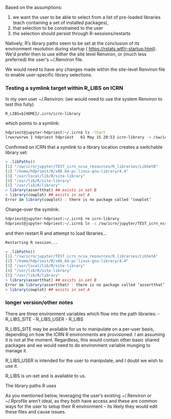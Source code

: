 Based on the assumptions:

1) we want the user to be able to select from a list of pre-loaded libraries (each containing a set of installed packages), 
2) that selection to be constrained to the user
3) the selection should persist through R-sessions/restarts
	 
Natively, R’s library paths seem to be set at the conclusion of its environment resolution during startup ( https://rstats.wtf/r-startup.html). We'd prefer then to use either the site level Renviron, or (much less preferred) the user's ~/.Renviron file.

We would need to have any changes made within the site-level Renviron file to enable user-specific library selections.

### Testing a symlink target within R_LIBS on ICRN

In my own user ~/.Renviron:  (we would need to use the system Renviron to test this fully)
```env
R_LIBS=${HOME}/.icrn/icrn-library
```
which points to a symlink:
```sh
hdpriest@jupyter-hdpriest:~/.icrn$ ls -lhart
lrwxrwxrwx 1 hdpriest hdpriest   61 May 15 20:53 icrn-library -> /sw/icrn/jupyter/TEST_icrn_ncsa_resources/R_libraries/LibSetB
```

Confirmed on ICRN that a symlink to a library location creates a switchable library set:
```R
> .libPaths()
[1] "/sw/icrn/jupyter/TEST_icrn_ncsa_resources/R_libraries/LibSetB"
[2] "/home/hdpriest/R/x86_64-pc-linux-gnu-library/4.4"             
[3] "/usr/local/lib/R/site-library"                                
[4] "/usr/lib/R/site-library"                                      
[5] "/usr/lib/R/library"                                           
> library(assertthat) ## exists in set B
> library(cowplot) ## exists in set A
Error in library(cowplot) : there is no package called ‘cowplot’
```
Change-over the symlink:
```sh
hdpriest@jupyter-hdpriest:~/.icrn$ rm icrn-library
hdpriest@jupyter-hdpriest:~/.icrn$ ln -s /sw/icrn/jupyter/TEST_icrn_ncsa_resources/R_libraries/LibSetA icrn-library
```

and then restart R and attempt to load libraries...

```R
Restarting R session...

> .libPaths()
[1] "/sw/icrn/jupyter/TEST_icrn_ncsa_resources/R_libraries/LibSetA"
[2] "/home/hdpriest/R/x86_64-pc-linux-gnu-library/4.4"             
[3] "/usr/local/lib/R/site-library"                                
[4] "/usr/lib/R/site-library"                                      
[5] "/usr/lib/R/library"                                           
> library(assertthat) ## exists in set B
Error in library(assertthat) : there is no package called ‘assertthat’
> library(cowplot) ## exists in set A
```


### longer version/other notes

There are three environment variables which flow into the path libraries:
	- R_LIBS_SITE
	- R_LIBS_USER
	- R_LIBS
 
R_LIBS_SITE may be available for us to manipulate on a per-user basis, depending on how the ICRN R environments are provisioned. I am assuming it is not at the moment. Regardless, this would contain other basic shared packages and we would need to do environment variable munging to manage it. 

R_LIBS_USER is intended for the user to manipulate, and I doubt we wish to use it.

R_LIBS is un-set and is available to us.

The library paths R uses 
 
As you mentioned below, leveraging the user’s existing ~/.Renviron or ~/.Rprofile aren’t ideal, as they both have access and these are common ways for the user to setup their R environment – its likely they would edit these files and cause issues.